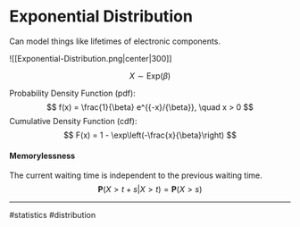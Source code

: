 # Exponential Distribution
Can model things like lifetimes of electronic components.

![[Exponential-Distribution.png|center|300]]

$$
X \sim \mathrm{Exp}(\beta)
$$

Probability Density Function (pdf):
$$
f(x) = \frac{1}{\beta} e^{{-x}/{\beta}}, \quad x > 0
$$
Cumulative Density Function (cdf):
$$
F(x) = 1 - \exp\left(-\frac{x}{\beta}\right)
$$
#### Memorylessness
The current waiting time is independent to the previous 
waiting time.
$$
\mathbf{P}(X > t + s|X > t) = \mathbf{P}(X > s)
$$

---
#statistics #distribution